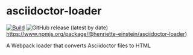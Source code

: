 # asciidoctor-loader

[![Build](https://github.com/henriette-einstein/asciidoctor-loader/workflows/Build/badge.svg)](https://github.com/henriette-einstein/asciidoctor-loader/actions?query=workflow%3ABuild)
![GitHub release (latest by date)](https://img.shields.io/github/v/release/henriette-einstein/asciidoctor-loader)https://www.npmjs.org/package/@henriette-einstein/asciidoctor-loader)

A Webpack loader that converts Asciidoctor files to HTML
